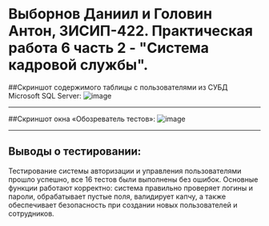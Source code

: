 # Выборнов Даниил и Головин Антон, 3ИСИП-422. Практическая работа 6 часть 2 - "Система кадровой службы".
##Скриншот содержимого таблицы с пользователями из СУБД Microsoft SQL Server:
![image](https://github.com/user-attachments/assets/6705f23a-eea0-4288-8472-30de3b39fb9f)
***
##Скриншот окна «Обозреватель тестов»:
![image](https://github.com/user-attachments/assets/ab4ec9fc-44f9-4cab-a321-6b9022b10771)
***
## Выводы о тестировании:
Тестирование системы авторизации и управления пользователями прошло успешно, все 16 тестов были выполнены без ошибок. Основные функции работают корректно: система правильно проверяет логины и пароли, обрабатывает пустые поля, валидирует капчу, а также обеспечивает безопасность при создании новых пользователей и сотрудников.
